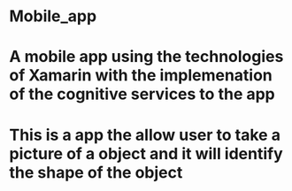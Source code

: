 # Mobile_app

# A mobile app using the technologies of Xamarin with the implemenation of the cognitive services to the app
# This is a app the allow user to take a picture of a object and it will identify the shape of the object 
